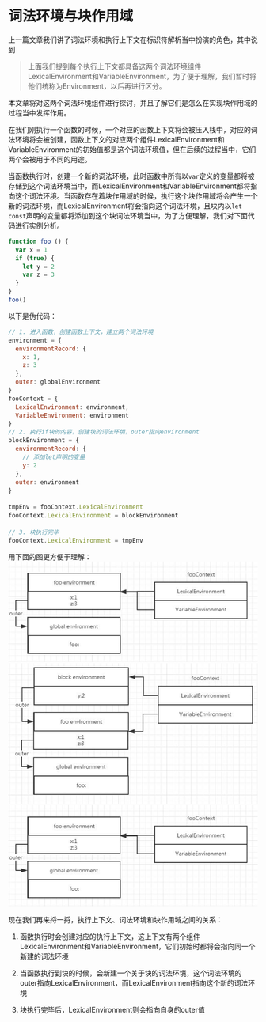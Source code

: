 # 词法环境与块作用域
上一篇文章我们讲了词法环境和执行上下文在标识符解析当中扮演的角色，其中说到
>上面我们提到每个执行上下文都具备这两个词法环境组件LexicalEnvironment和VariableEnvironment，为了便于理解，我们暂时将他们统称为Environment，以后再进行区分。

本文章将对这两个词法环境组件进行探讨，并且了解它们是怎么在实现块作用域的过程当中发挥作用。

在我们刚执行一个函数的时候，一个对应的函数上下文将会被压入栈中，对应的词法环境将会被创建，函数上下文的对应两个组件LexicalEnvironment和VariableEnvironment的初始值都是这个词法环境值，但在后续的过程当中，它们两个会被用于不同的用途。

当函数执行时，创建一个新的词法环境，此时函数中所有以`var`定义的变量都将被存储到这个词法环境当中，而LexicalEnvironment和VariableEnvironment都将指向这个词法环境。当函数存在着块作用域的时候，执行这个块作用域将会产生一个新的词法环境，而LexicalEnvironment将会指向这个词法环境，且块内以`let const`声明的变量都将添加到这个块词法环境当中，为了方便理解，我们对下面代码进行实例分析。

```javascript
function foo () {
  var x = 1
  if (true) {
    let y = 2
    var z = 3
  }
}
foo()
```

以下是伪代码：
```javascript
// 1. 进入函数，创建函数上下文，建立两个词法环境
environment = {
  environmentRecord: {
    x: 1,
    z: 3
  },
  outer: globalEnvironment
}
fooContext = {
  LexicalEnvironment: environment,
  VariableEnvironment: environment
}
// 2. 执行if块的内容，创建块的词法环境，outer指向environment
blockEnvironment = {
  environmentRecord: {
    // 添加let声明的变量
    y: 2
  },
  outer: environment
}

tmpEnv = fooContext.LexicalEnvironment
fooContext.LexicalEnvironment = blockEnvironment

// 3. 块执行完毕
fooContext.LexicalEnvironment = tmpEnv
```
用下面的图更方便于理解：
![块作用域原理](https://raw.githubusercontent.com/LiangZepp/blog/master/JS%E5%BA%95%E5%B1%82%E5%8E%9F%E7%90%86/img/block1.jpg)
![块作用域原理](https://raw.githubusercontent.com/LiangZepp/blog/master/JS%E5%BA%95%E5%B1%82%E5%8E%9F%E7%90%86/img/block2.jpg)
![块作用域原理](https://raw.githubusercontent.com/LiangZepp/blog/master/JS%E5%BA%95%E5%B1%82%E5%8E%9F%E7%90%86/img/block1.jpg)


现在我们再来捋一捋，执行上下文、词法环境和块作用域之间的关系：
1. 函数执行时会创建对应的执行上下文，这上下文有两个组件LexicalEnvironment和VariableEnvironment，它们初始时都将会指向同一个新建的词法环境

2. 当函数执行到块的时候，会新建一个关于块的词法环境，这个词法环境的outer指向LexicalEnvironment，而LexicalEnvironment指向这个新的词法环境

3. 块执行完毕后，LexicalEnvironment则会指向自身的outer值
